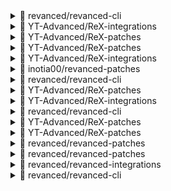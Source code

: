 
<details> <summary>👀 revanced/revanced-cli </summary>

**Release Version** - [v4.6.0](https://github.com/ReVanced/revanced-cli/releases/tag/v4.6.0)<br>**Changelog** -<br> # [4.6.0](https://github.com/ReVanced/revanced-cli/compare/v4.5.0...v4.6.0) (2024-04-01)


### Bug Fixes

* Copy APK to output path when it is not being signed ([366f400](https://github.com/ReVanced/revanced-cli/commit/366f400c5a46491f3f262c7ff4b0df1ae3721f74))
* Use correct option description ([45a2ffa](https://github.com/ReVanced/revanced-cli/commit/45a2ffa2dd95ee8ac3c4d466463c9a5b869b8da1))


### Features

* Use more consistent option name ([223629c](https://github.com/ReVanced/revanced-cli/commit/223629c663dcd94d237110e09e4e152aa03867f9))



**Published at** -<br> 2024-04-01T14:57:09Z<br><sub>Change logs generated by [Docker Py Revanced](https://github.com/nikhilbadyal/docker-py-revanced)</sub>
</details>
<details> <summary>👀 YT-Advanced/ReX-integrations </summary>

**Release Version** - [v0.148.4](https://github.com/YT-Advanced/ReX-integrations/releases/tag/v0.148.4)<br>**Changelog** -<br> ## [0.148.4](https://github.com/YT-Advanced/ReX-integrations/compare/v0.148.3...v0.148.4) (2024-03-27)


### Bug Fixes

* **MicroG Support:** Remove check ([cbe49e5](https://github.com/YT-Advanced/ReX-integrations/commit/cbe49e581a29c0ea6595f3ba9333dd0a78eeb1a7))



**Published at** -<br> 2024-03-27T12:31:51Z<br><sub>Change logs generated by [Docker Py Revanced](https://github.com/nikhilbadyal/docker-py-revanced)</sub>
</details>
<details> <summary>👀 YT-Advanced/ReX-patches </summary>

**Release Version** - [v2.220.10](https://github.com/YT-Advanced/ReX-patches/releases/tag/v2.220.10)<br>**Changelog** -<br> ## Note: From this version, you have to use [GMSCore](https://github.com/Revanced/GmsCore/releases/latest)
- **feat(YouTube Music):** Add support for `v6.43+`
- **feat(MicroG Support):** Change default microG package name to `app.revanced`
- **feat(Spoof Player Parameter):** Disabled by default
- **feat(Hide Shorts Component):**: Add `Hide Shorts video title`, `Hide sound metadata label` and `Hide video link label` settings
- **fix(Hide interstitial ads):** Prevent app crash if hiding interstitial ads is not possible**Published at** -<br> 2024-03-26T06:52:58Z<br><sub>Change logs generated by [Docker Py Revanced](https://github.com/nikhilbadyal/docker-py-revanced)</sub>
</details>
<details> <summary>👀 YT-Advanced/ReX-patches </summary>

**Release Version** - [v2.220.10](https://github.com/YT-Advanced/ReX-patches/releases/tag/v2.220.10)<br>**Changelog** -<br> ## Note: From this version, you have to use [GMSCore](https://github.com/Revanced/GmsCore/releases/latest)
- **feat(YouTube Music):** Add support for `v6.43+`
- **feat(MicroG Support):** Change default microG package name to `app.revanced`
- **feat(Spoof Player Parameter):** Disabled by default
- **feat(Hide Shorts Component):**: Add `Hide Shorts video title`, `Hide sound metadata label` and `Hide video link label` settings
- **fix(Hide interstitial ads):** Prevent app crash if hiding interstitial ads is not possible**Published at** -<br> 2024-03-26T06:52:58Z<br><sub>Change logs generated by [Docker Py Revanced](https://github.com/nikhilbadyal/docker-py-revanced)</sub>
</details>
<details> <summary>👀 YT-Advanced/ReX-integrations </summary>

**Release Version** - [v0.148.4](https://github.com/YT-Advanced/ReX-integrations/releases/tag/v0.148.4)<br>**Changelog** -<br> ## [0.148.4](https://github.com/YT-Advanced/ReX-integrations/compare/v0.148.3...v0.148.4) (2024-03-27)


### Bug Fixes

* **MicroG Support:** Remove check ([cbe49e5](https://github.com/YT-Advanced/ReX-integrations/commit/cbe49e581a29c0ea6595f3ba9333dd0a78eeb1a7))



**Published at** -<br> 2024-03-27T12:31:51Z<br><sub>Change logs generated by [Docker Py Revanced](https://github.com/nikhilbadyal/docker-py-revanced)</sub>
</details>
<details> <summary>👀 inotia00/revanced-patches </summary>

**Release Version** - [v4.9.2](https://github.com/inotia00/revanced-patches/releases/tag/v4.9.2)<br>**Changelog** -<br> YouTube
==
- feat(YouTube): add support version `19.23.40`, drop support version `19.20.35`, `19.21.40`
- feat(YouTube/Description components): separate the `Hide Key concepts section` setting from the `Hide Chapters section` setting https://github.com/inotia00/ReVanced_Extended/issues/2102
- feat(YouTube/Miniplayer): add `Enable drag and drop` setting (YouTube 19.23.40+)
- feat(YouTube/Navigation bar components): add `Enable translucent navigation bar` settings (YouTube 19.23.40+, Android 12+) https://github.com/inotia00/ReVanced_Extended/issues/2177
- feat(YouTube/Seekbar components): add `Enable Cairo seekbar` settings (YouTube 19.23.40+) https://github.com/inotia00/ReVanced_Extended/issues/2178
- feat(YouTube/Settings): Remove quotations from proper nouns https://github.com/inotia00/revanced-patches/pull/56
- fix(YouTube): `Hide animated button background` patch doesnt work https://github.com/inotia00/ReVanced_Extended/issues/2179
- fix(YouTube/GmsCore support): spoof package name https://github.com/inotia00/revanced-patches/pull/57
- fix(YouTube/Hide action buttons) : empty space is left after hiding all action buttons under videos https://github.com/inotia00/ReVanced_Extended/issues/2180
- fix(YouTube/Hide ads): app crashes in the old client https://github.com/inotia00/ReVanced_Extended/issues/2146
- fix(YouTube/Hide feed components): `Hide carousel shelf` setting does not work (A/B tests) https://github.com/inotia00/ReVanced_Extended/issues/2172
- fix(YouTube/Hide feed components): `Hide comments by keywords` setting hides unintended layout
- fix(YouTube/Hide feed components): `Hide expandable chip under videos` setting does not work (A/B tests) https://github.com/inotia00/ReVanced_Extended/issues/2173
- fix(YouTube/Hide feed components): `Keyword filter`, `Hide low views video`, `Hide recommended videos by views` setting does not work (A/B tests)
- fix(YouTube/Hide feed components): community posts are not hidden https://github.com/inotia00/ReVanced_Extended/issues/2074
- fix(YouTube/Miniplayer): `Hide expand and close buttons` setting is not disabled in `Modern 1` on YouTube 19.20.35+
- fix(YouTube/Overlay buttons): in devices that do not use `xxhdpi`, some buttons are not replaced correctly
- fix(YouTube/Player components): `Hide Open mix playlist button` and `Hide Open playlist button` aren't working https://github.com/inotia00/ReVanced_Extended/issues/2174
- fix(YouTube/Spoof client): change default value to ON
- fix(YouTube/Spoof client): seekbar thumbnail not shown in `Android Testsuite` client
- fix(YouTube/Spoof client): update side-effects https://github.com/inotia00/ReVanced_Extended/issues/2166
- fix(YouTube/Toolbar components): add support for Cairo icon
- feat(YouTube/Translations): update translation


YouTube Music
==
- feat(YouTube Music): add support versions `7.05.54` ~ `7.06.53`
- feat(YouTube Music): add `Enable Cairo splash animation` patch (YouTube Music 7.06.53+)
- fix(YouTube Music): app crashes at old client https://github.com/inotia00/ReVanced_Extended/issues/2168
- fix(YouTube Music/Custom header for YouTube Music): patch not applied to some users (due to A/B testing)
- feat(YouTube Music/Translations): update translation


Reddit
==
- feat(Reddit): add `Change version code` patch
- feat(Reddit): add `Hide recommended communities shelf` patch https://github.com/inotia00/ReVanced_Extended/issues/2114
- fix(Reddit/Settings): patch option `RVX settings menu name` does not apply to header in ReVanced Extended settings


Announcement
==
- There is a change in `options.json`. If you see warnings related to patch options, remove the `options.json` file or `Patch options`.
- `Restore old seekbar thumbnails` setting has been deprecated in `YouTube v19.17.41+`.
- If you want to use the `Restore old seekbar thumbnails` setting, just patch `YouTube v18.29.38 ~ v19.16.39`.
- Reddit 2024.18.0+ can only be patched via [CLI](https://github.com/inotia00/revanced-documentation/blob/main/docs/latest-reddit-patch-info.md).
- Compatible ReVanced Manager: [RVX Manager v1.20.4 (fork)](https://github.com/inotia00/revanced-manager/releases/tag/v1.20.4), [RVX Manager v1.18.1 (fork)](https://github.com/inotia00/revanced-manager/releases/tag/v1.18.1)


Contribute to translation
==
- [YouTube](https://crowdin.com/project/revancedextended)
- [YT Music](https://crowdin.com/project/revancedmusicextended)**Published at** -<br> 2024-06-23T11:51:22Z<br><sub>Change logs generated by [Docker Py Revanced](https://github.com/nikhilbadyal/docker-py-revanced)</sub>
</details>
<details> <summary>👀 revanced/revanced-cli </summary>

**Release Version** - [v4.6.0](https://github.com/ReVanced/revanced-cli/releases/tag/v4.6.0)<br>**Changelog** -<br> # [4.6.0](https://github.com/ReVanced/revanced-cli/compare/v4.5.0...v4.6.0) (2024-04-01)


### Bug Fixes

* Copy APK to output path when it is not being signed ([366f400](https://github.com/ReVanced/revanced-cli/commit/366f400c5a46491f3f262c7ff4b0df1ae3721f74))
* Use correct option description ([45a2ffa](https://github.com/ReVanced/revanced-cli/commit/45a2ffa2dd95ee8ac3c4d466463c9a5b869b8da1))


### Features

* Use more consistent option name ([223629c](https://github.com/ReVanced/revanced-cli/commit/223629c663dcd94d237110e09e4e152aa03867f9))



**Published at** -<br> 2024-04-01T14:57:09Z<br><sub>Change logs generated by [Docker Py Revanced](https://github.com/nikhilbadyal/docker-py-revanced)</sub>
</details>
<details> <summary>👀 YT-Advanced/ReX-patches </summary>

**Release Version** - [v2.220.10](https://github.com/YT-Advanced/ReX-patches/releases/tag/v2.220.10)<br>**Changelog** -<br> ## Note: From this version, you have to use [GMSCore](https://github.com/Revanced/GmsCore/releases/latest)
- **feat(YouTube Music):** Add support for `v6.43+`
- **feat(MicroG Support):** Change default microG package name to `app.revanced`
- **feat(Spoof Player Parameter):** Disabled by default
- **feat(Hide Shorts Component):**: Add `Hide Shorts video title`, `Hide sound metadata label` and `Hide video link label` settings
- **fix(Hide interstitial ads):** Prevent app crash if hiding interstitial ads is not possible**Published at** -<br> 2024-03-26T06:52:58Z<br><sub>Change logs generated by [Docker Py Revanced](https://github.com/nikhilbadyal/docker-py-revanced)</sub>
</details>
<details> <summary>👀 YT-Advanced/ReX-integrations </summary>

**Release Version** - [v0.148.4](https://github.com/YT-Advanced/ReX-integrations/releases/tag/v0.148.4)<br>**Changelog** -<br> ## [0.148.4](https://github.com/YT-Advanced/ReX-integrations/compare/v0.148.3...v0.148.4) (2024-03-27)


### Bug Fixes

* **MicroG Support:** Remove check ([cbe49e5](https://github.com/YT-Advanced/ReX-integrations/commit/cbe49e581a29c0ea6595f3ba9333dd0a78eeb1a7))



**Published at** -<br> 2024-03-27T12:31:51Z<br><sub>Change logs generated by [Docker Py Revanced](https://github.com/nikhilbadyal/docker-py-revanced)</sub>
</details>
<details> <summary>👀 revanced/revanced-cli </summary>

**Release Version** - [v4.6.0](https://github.com/ReVanced/revanced-cli/releases/tag/v4.6.0)<br>**Changelog** -<br> # [4.6.0](https://github.com/ReVanced/revanced-cli/compare/v4.5.0...v4.6.0) (2024-04-01)


### Bug Fixes

* Copy APK to output path when it is not being signed ([366f400](https://github.com/ReVanced/revanced-cli/commit/366f400c5a46491f3f262c7ff4b0df1ae3721f74))
* Use correct option description ([45a2ffa](https://github.com/ReVanced/revanced-cli/commit/45a2ffa2dd95ee8ac3c4d466463c9a5b869b8da1))


### Features

* Use more consistent option name ([223629c](https://github.com/ReVanced/revanced-cli/commit/223629c663dcd94d237110e09e4e152aa03867f9))



**Published at** -<br> 2024-04-01T14:57:09Z<br><sub>Change logs generated by [Docker Py Revanced](https://github.com/nikhilbadyal/docker-py-revanced)</sub>
</details>
<details> <summary>👀 YT-Advanced/ReX-patches </summary>

**Release Version** - [v2.220.10](https://github.com/YT-Advanced/ReX-patches/releases/tag/v2.220.10)<br>**Changelog** -<br> ## Note: From this version, you have to use [GMSCore](https://github.com/Revanced/GmsCore/releases/latest)
- **feat(YouTube Music):** Add support for `v6.43+`
- **feat(MicroG Support):** Change default microG package name to `app.revanced`
- **feat(Spoof Player Parameter):** Disabled by default
- **feat(Hide Shorts Component):**: Add `Hide Shorts video title`, `Hide sound metadata label` and `Hide video link label` settings
- **fix(Hide interstitial ads):** Prevent app crash if hiding interstitial ads is not possible**Published at** -<br> 2024-03-26T06:52:58Z<br><sub>Change logs generated by [Docker Py Revanced](https://github.com/nikhilbadyal/docker-py-revanced)</sub>
</details>
<details> <summary>👀 YT-Advanced/ReX-patches </summary>

**Release Version** - [v2.220.10](https://github.com/YT-Advanced/ReX-patches/releases/tag/v2.220.10)<br>**Changelog** -<br> ## Note: From this version, you have to use [GMSCore](https://github.com/Revanced/GmsCore/releases/latest)
- **feat(YouTube Music):** Add support for `v6.43+`
- **feat(MicroG Support):** Change default microG package name to `app.revanced`
- **feat(Spoof Player Parameter):** Disabled by default
- **feat(Hide Shorts Component):**: Add `Hide Shorts video title`, `Hide sound metadata label` and `Hide video link label` settings
- **fix(Hide interstitial ads):** Prevent app crash if hiding interstitial ads is not possible**Published at** -<br> 2024-03-26T06:52:58Z<br><sub>Change logs generated by [Docker Py Revanced](https://github.com/nikhilbadyal/docker-py-revanced)</sub>
</details>
<details> <summary>👀 revanced/revanced-patches </summary>

**Release Version** - [v4.10.0](https://github.com/ReVanced/revanced-patches/releases/tag/v4.10.0)<br>**Changelog** -<br> # [4.10.0](https://github.com/ReVanced/revanced-patches/compare/v4.9.0...v4.10.0) (2024-06-23)


### Bug Fixes

* **YouTube - Client spoof:** Correctly play more livestreams using Android VR ([#3316](https://github.com/ReVanced/revanced-patches/issues/3316)) ([c05264a](https://github.com/ReVanced/revanced-patches/commit/c05264af3944cbfe8d9aa34fb0e0fddb05a1d42f))
* **YouTube - Hide description components:** Replace `Hide game section` and `Hide music section` with `Hide attributes section` ([#3327](https://github.com/ReVanced/revanced-patches/issues/3327)) ([0198a43](https://github.com/ReVanced/revanced-patches/commit/0198a436f97b127a2a5dd283644254f9a0ae3e43))
* **YouTube Music:** Rename `Minimized playback` to `Remove background playback restrictions` ([#3315](https://github.com/ReVanced/revanced-patches/issues/3315)) ([3c31e55](https://github.com/ReVanced/revanced-patches/commit/3c31e55b13d9495e857f068f8cd2b4320112d763))
* **YouTube:** Rename `Minimized playback` to `Remove background playback restrictions` ([#3314](https://github.com/ReVanced/revanced-patches/issues/3314)) ([37d415b](https://github.com/ReVanced/revanced-patches/commit/37d415b53af4771d9c97a8b1c153be32bf3ac2e0))


### Features

* Add `Change version code` patch ([#3338](https://github.com/ReVanced/revanced-patches/issues/3338)) ([685ef39](https://github.com/ReVanced/revanced-patches/commit/685ef39119daf1033a83262982519531c481c40f))
* **Boost For Reddit:** Add `Fix /s/ links` patch ([#3154](https://github.com/ReVanced/revanced-patches/issues/3154)) ([5fa9fd2](https://github.com/ReVanced/revanced-patches/commit/5fa9fd2dfef43838d7311a967a3e805256a5d116))
* **Boost for Reddit:** Add `Fix audio missing in video downloads` patch ([#3287](https://github.com/ReVanced/revanced-patches/issues/3287)) ([a9258d4](https://github.com/ReVanced/revanced-patches/commit/a9258d48d3ddf8552ab56219677a3b31ee553666))
* **YouTube - Comments:** Add `Hide 'Create a Short' button` option ([#3333](https://github.com/ReVanced/revanced-patches/issues/3333)) ([be9e244](https://github.com/ReVanced/revanced-patches/commit/be9e24420fda80903e44e2e2278ea4904ecac4e1))
* **YouTube - Comments:** Add `Hide Thanks button` and `Hide 'Comments by members' header` options ([#3317](https://github.com/ReVanced/revanced-patches/issues/3317)) ([9c4c4f0](https://github.com/ReVanced/revanced-patches/commit/9c4c4f05a762d745404101bbc3925ab4eba2deb8))
* **YouTube - Miniplayer:** Rename `Tablet mini player` and allow selecting the style of the in-app miniplayer ([#3302](https://github.com/ReVanced/revanced-patches/issues/3302)) ([5511736](https://github.com/ReVanced/revanced-patches/commit/5511736b0c5dd409db6a68db0f85e389bb95be47))



**Published at** -<br> 2024-06-23T12:14:46Z<br><sub>Change logs generated by [Docker Py Revanced](https://github.com/nikhilbadyal/docker-py-revanced)</sub>
</details>
<details> <summary>👀 revanced/revanced-patches </summary>

**Release Version** - [v4.10.0](https://github.com/ReVanced/revanced-patches/releases/tag/v4.10.0)<br>**Changelog** -<br> # [4.10.0](https://github.com/ReVanced/revanced-patches/compare/v4.9.0...v4.10.0) (2024-06-23)


### Bug Fixes

* **YouTube - Client spoof:** Correctly play more livestreams using Android VR ([#3316](https://github.com/ReVanced/revanced-patches/issues/3316)) ([c05264a](https://github.com/ReVanced/revanced-patches/commit/c05264af3944cbfe8d9aa34fb0e0fddb05a1d42f))
* **YouTube - Hide description components:** Replace `Hide game section` and `Hide music section` with `Hide attributes section` ([#3327](https://github.com/ReVanced/revanced-patches/issues/3327)) ([0198a43](https://github.com/ReVanced/revanced-patches/commit/0198a436f97b127a2a5dd283644254f9a0ae3e43))
* **YouTube Music:** Rename `Minimized playback` to `Remove background playback restrictions` ([#3315](https://github.com/ReVanced/revanced-patches/issues/3315)) ([3c31e55](https://github.com/ReVanced/revanced-patches/commit/3c31e55b13d9495e857f068f8cd2b4320112d763))
* **YouTube:** Rename `Minimized playback` to `Remove background playback restrictions` ([#3314](https://github.com/ReVanced/revanced-patches/issues/3314)) ([37d415b](https://github.com/ReVanced/revanced-patches/commit/37d415b53af4771d9c97a8b1c153be32bf3ac2e0))


### Features

* Add `Change version code` patch ([#3338](https://github.com/ReVanced/revanced-patches/issues/3338)) ([685ef39](https://github.com/ReVanced/revanced-patches/commit/685ef39119daf1033a83262982519531c481c40f))
* **Boost For Reddit:** Add `Fix /s/ links` patch ([#3154](https://github.com/ReVanced/revanced-patches/issues/3154)) ([5fa9fd2](https://github.com/ReVanced/revanced-patches/commit/5fa9fd2dfef43838d7311a967a3e805256a5d116))
* **Boost for Reddit:** Add `Fix audio missing in video downloads` patch ([#3287](https://github.com/ReVanced/revanced-patches/issues/3287)) ([a9258d4](https://github.com/ReVanced/revanced-patches/commit/a9258d48d3ddf8552ab56219677a3b31ee553666))
* **YouTube - Comments:** Add `Hide 'Create a Short' button` option ([#3333](https://github.com/ReVanced/revanced-patches/issues/3333)) ([be9e244](https://github.com/ReVanced/revanced-patches/commit/be9e24420fda80903e44e2e2278ea4904ecac4e1))
* **YouTube - Comments:** Add `Hide Thanks button` and `Hide 'Comments by members' header` options ([#3317](https://github.com/ReVanced/revanced-patches/issues/3317)) ([9c4c4f0](https://github.com/ReVanced/revanced-patches/commit/9c4c4f05a762d745404101bbc3925ab4eba2deb8))
* **YouTube - Miniplayer:** Rename `Tablet mini player` and allow selecting the style of the in-app miniplayer ([#3302](https://github.com/ReVanced/revanced-patches/issues/3302)) ([5511736](https://github.com/ReVanced/revanced-patches/commit/5511736b0c5dd409db6a68db0f85e389bb95be47))



**Published at** -<br> 2024-06-23T12:14:46Z<br><sub>Change logs generated by [Docker Py Revanced](https://github.com/nikhilbadyal/docker-py-revanced)</sub>
</details>
<details> <summary>👀 revanced/revanced-integrations </summary>

**Release Version** - [v1.11.0](https://github.com/ReVanced/revanced-integrations/releases/tag/v1.11.0)<br>**Changelog** -<br> # [1.11.0](https://github.com/ReVanced/revanced-integrations/compare/v1.10.0...v1.11.0) (2024-06-23)


### Bug Fixes

* **YouTube - Client spoof:** Correctly play more livestreams using Android VR ([#652](https://github.com/ReVanced/revanced-integrations/issues/652)) ([58f8172](https://github.com/ReVanced/revanced-integrations/commit/58f8172b2d30fecd31d541f7470abf61b7e303c7))
* **YouTube - Hide description components:** Replace `Hide game section` and `Hide music section` with `Hide attributes section` ([#654](https://github.com/ReVanced/revanced-integrations/issues/654)) ([f82dfce](https://github.com/ReVanced/revanced-integrations/commit/f82dfce887bbeccbfdb8e8f8d3d84db6ce28539a))
* **YouTube - Return YouTube Dislike:** Do not replace view count with dislikes ([5f79196](https://github.com/ReVanced/revanced-integrations/commit/5f7919669250e95fc47c1a2705b352b53aa226f6))
* **YouTube:** Rename `Minimized playback` to `Remove background playback restrictions` ([#651](https://github.com/ReVanced/revanced-integrations/issues/651)) ([84c50c0](https://github.com/ReVanced/revanced-integrations/commit/84c50c080c2a8c096b7709164cbaec5466a8492c))


### Features

* **Boost For Reddit:** Add `Fix /s/ links` patch ([#631](https://github.com/ReVanced/revanced-integrations/issues/631)) ([0c9ad35](https://github.com/ReVanced/revanced-integrations/commit/0c9ad35fc9024efe33c97b51714225c5d5226f59))
* **YouTube - Comments:** Add `Hide 'Create a Short' button` option ([#656](https://github.com/ReVanced/revanced-integrations/issues/656)) ([064d8e9](https://github.com/ReVanced/revanced-integrations/commit/064d8e99a96167282f63725d33502f251632dcdb))
* **YouTube - Comments:** Add `Hide Thanks button` and `Hide 'Comments by members' header` options ([#653](https://github.com/ReVanced/revanced-integrations/issues/653)) ([240e805](https://github.com/ReVanced/revanced-integrations/commit/240e805489e3603df026a7a3cf78b939461f5f9e))
* **YouTube - Miniplayer:** Rename `Tablet mini player` and allow selecting the style of the in-app miniplayer ([#649](https://github.com/ReVanced/revanced-integrations/issues/649)) ([f483af6](https://github.com/ReVanced/revanced-integrations/commit/f483af6d3a2c1003cd566b4bf36fa4a257d1d6d3))



**Published at** -<br> 2024-06-23T12:16:20Z<br><sub>Change logs generated by [Docker Py Revanced](https://github.com/nikhilbadyal/docker-py-revanced)</sub>
</details>
<details> <summary>👀 revanced/revanced-cli </summary>

**Release Version** - [v4.6.0](https://github.com/ReVanced/revanced-cli/releases/tag/v4.6.0)<br>**Changelog** -<br> # [4.6.0](https://github.com/ReVanced/revanced-cli/compare/v4.5.0...v4.6.0) (2024-04-01)


### Bug Fixes

* Copy APK to output path when it is not being signed ([366f400](https://github.com/ReVanced/revanced-cli/commit/366f400c5a46491f3f262c7ff4b0df1ae3721f74))
* Use correct option description ([45a2ffa](https://github.com/ReVanced/revanced-cli/commit/45a2ffa2dd95ee8ac3c4d466463c9a5b869b8da1))


### Features

* Use more consistent option name ([223629c](https://github.com/ReVanced/revanced-cli/commit/223629c663dcd94d237110e09e4e152aa03867f9))



**Published at** -<br> 2024-04-01T14:57:09Z<br><sub>Change logs generated by [Docker Py Revanced](https://github.com/nikhilbadyal/docker-py-revanced)</sub>
</details>